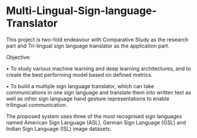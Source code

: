 # Multi-Lingual-Sign-language-Translator

This project is two-fold endeavour with Comparative Study as the research part and Tri-lingual sign language translator as the application part. 

Objective:  

•	To study various machine learning and deep learning architectures, and to create the best performing model based on defined metrics.

•	To build a multiple sign language translator, which can take communications in one sign language and translate them into written text as well as other sign language hand gesture representations to enable trilingual communication. 

The proposed system uses three of the most recognised sign languages named American Sign Language (ASL), German Sign Language (GSL) and Indian Sign Language (ISL) image datasets.


